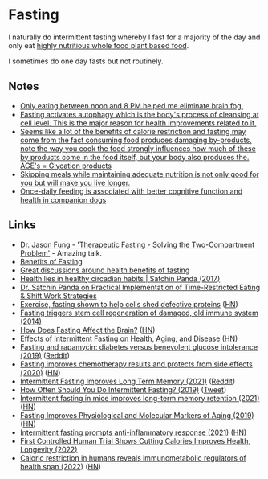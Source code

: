 # Fasting

I naturally do intermittent fasting whereby I fast for a majority of the day and only eat [highly nutritious whole food plant based food](foods.md).

I sometimes do one day fasts but not routinely.

## Notes

- [Only eating between noon and 8 PM helped me eliminate brain fog.](https://news.ycombinator.com/item?id=16491083)
- [Fasting activates autophagy which is the body's process of cleansing at cell level. This is the major reason for health improvements related to it.](https://www.reddit.com/r/longevity/comments/8e3eov/is_there_actually_anything_out_on_the_market_that/)
- [Seems like a lot of the benefits of calorie restriction and fasting may come from the fact consuming food produces damaging by-products, note the way you cook the food strongly influences how much of these by products come in the food itself, but your body also produces the. AGE's = Glycation products](https://news.ycombinator.com/item?id=24854571)
- [Skipping meals while maintaining adequate nutrition is not only good for you but will make you live longer.](https://twitter.com/davidasinclair/status/1449719923337580545)
- [Once-daily feeding is associated with better cognitive function and health in companion dogs](https://twitter.com/mkaeberlein/status/1458933929319174148)

## Links

- [Dr. Jason Fung - 'Therapeutic Fasting - Solving the Two-Compartment Problem'](https://www.youtube.com/watch?v=tIuj-oMN-Fk&t=1018) - Amazing talk.
- [Benefits of Fasting](https://www.reddit.com/r/fasting/comments/8uuryw/is_there_any_scientific_evidence_for_detoxing/e1ihaxd/)
- [Great discussions around health benefits of fasting](https://www.reddit.com/r/fasting/comments/8bqdoe/for_anyone_that_is_interested_in_learning_more/dx9p5gu/)
- [Health lies in healthy circadian habits | Satchin Panda (2017)](https://www.youtube.com/watch?v=erBJuxVR7IE)
- [Dr. Satchin Panda on Practical Implementation of Time-Restricted Eating & Shift Work Strategies](https://www.youtube.com/watch?v=iywhaz5z0qs)
- [Exercise, fasting shown to help cells shed defective proteins](https://news.harvard.edu/gazette/story/2019/02/exercise-fasting-shown-to-help-cells-shed-defective-proteins/) ([HN](https://news.ycombinator.com/item?id=19247265))
- [Fasting triggers stem cell regeneration of damaged, old immune system (2014)](https://news.usc.edu/63669/fasting-triggers-stem-cell-regeneration-of-damaged-old-immune-system/)
- [How Does Fasting Affect the Brain?](http://www.brainfacts.org/thinking-sensing-and-behaving/diet-and-lifestyle/2018/how-does-fasting-affect-the-brain-071318) ([HN](https://news.ycombinator.com/item?id=19858732))
- [Effects of Intermittent Fasting on Health, Aging, and Disease](https://www.gwern.net/docs/longevity/2019-decabo.pdf) ([HN](https://news.ycombinator.com/item?id=21887905))
- [Fasting and rapamycin: diabetes versus benevolent glucose intolerance (2019)](https://www.nature.com/articles/s41419-019-1822-8) ([Reddit](https://www.reddit.com/r/longevity/comments/cprhpl/fasting_and_rapamycin_diabetes_versus_benevolent/))
- [Fasting improves chemotherapy results and protects from side effects (2020)](https://www.nature.com/articles/s41467-020-16138-3) ([HN](https://news.ycombinator.com/item?id=24480142))
- [Intermittent Fasting Improves Long Term Memory (2021)](https://neurosciencenews.com/intermittent-fasting-neurogenesis-memory-18522/) ([Reddit](https://www.reddit.com/r/EverythingScience/comments/np1mnv/intermittent_fasting_improves_long_term_memory/))
- [How Often Should You Do Intermittent Fasting? (2019)](https://www.youtube.com/watch?v=ZY0_GoROp6I) ([Tweet](https://twitter.com/IOHK_Charles/status/1407926703108902912))
- [Intermittent fasting in mice improves long-term memory retention (2021)](https://www.kcl.ac.uk/news/intermittent-fasting-in-mice-demonstrably-more-effective-at-promoting-long-term-memory-retention) ([HN](https://news.ycombinator.com/item?id=28768146))
- [Fasting Improves Physiological and Molecular Markers of Aging (2019)](https://www.cell.com/action/showPdf?pii=S1550-4131%2819%2930429-2) ([HN](https://news.ycombinator.com/item?id=29106941))
- [Intermittent fasting prompts anti-inflammatory response (2021)](https://academic.oup.com/ehjopen/article/1/2/oeab026/6363797) ([HN](https://news.ycombinator.com/item?id=29210352))
- [First Controlled Human Trial Shows Cutting Calories Improves Health, Longevity (2022)](https://www.reddit.com/r/Futurology/comments/sz7v8h/first_controlled_human_trial_shows_cutting/hy2uolo/)
- [Caloric restriction in humans reveals immunometabolic regulators of health span (2022)](https://www.science.org/doi/10.1126/science.abg7292) ([HN](https://news.ycombinator.com/item?id=30450307))
